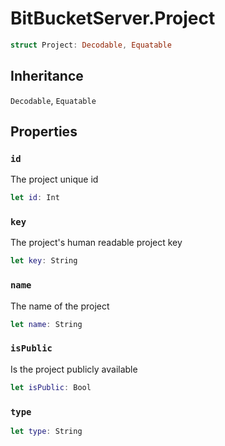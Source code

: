 # BitBucketServer.Project

``` swift
struct Project:​ Decodable, Equatable
```

## Inheritance

`Decodable`, `Equatable`

## Properties

### `id`

The project unique id

``` swift
let id:​ Int
```

### `key`

The project's human readable project key

``` swift
let key:​ String
```

### `name`

The name of the project

``` swift
let name:​ String
```

### `isPublic`

Is the project publicly available

``` swift
let isPublic:​ Bool
```

### `type`

``` swift
let type:​ String
```
